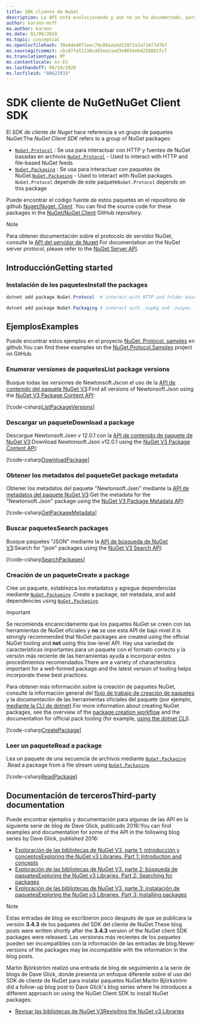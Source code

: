 ```yaml
---
title: SDK cliente de NuGet
description: La API está evolucionando y aún no se ha documentado, pero los ejemplos están disponibles en el blog de David Glick.
author: karann-msft
ms.author: karann
ms.date: 01/09/2018
ms.topic: conceptual
ms.openlocfilehash: 39a4de4071eec70c88a2add158f2a3a734f7d7b7
ms.sourcegitcommit: cbc87fe51330cdd3eacaad3e8656eb4258882fc7
ms.translationtype: MT
ms.contentlocale: es-ES
ms.lasthandoff: 08/19/2020
ms.locfileid: "88622933"
---
```

# <a name="nuget-client-sdk"></a><span data-ttu-id="048e9-103">SDK cliente de NuGet</span><span class="sxs-lookup"><span data-stu-id="048e9-103">NuGet Client SDK</span></span>

<span data-ttu-id="048e9-104">El *SDK de cliente de Nuget* hace referencia a un grupo de paquetes NuGet:</span><span class="sxs-lookup"><span data-stu-id="048e9-104">The *NuGet Client SDK* refers to a group of NuGet packages:</span></span>

* <span data-ttu-id="048e9-105">[`NuGet.Protocol`](https://www.nuget.org/packages/NuGet.Protocol) : Se usa para interactuar con HTTP y fuentes de NuGet basadas en archivos.</span><span class="sxs-lookup"><span data-stu-id="048e9-105">[`NuGet.Protocol`](https://www.nuget.org/packages/NuGet.Protocol) - Used to interact with HTTP and file-based NuGet feeds</span></span>
* <span data-ttu-id="048e9-106">[`NuGet.Packaging`](https://www.nuget.org/packages/NuGet.Packaging) : Se usa para interactuar con paquetes de NuGet.</span><span class="sxs-lookup"><span data-stu-id="048e9-106">[`NuGet.Packaging`](https://www.nuget.org/packages/NuGet.Packaging) - Used to interact with NuGet packages.</span></span> <span data-ttu-id="048e9-107">`NuGet.Protocol` depende de este paquete</span><span class="sxs-lookup"><span data-stu-id="048e9-107">`NuGet.Protocol` depends on this package</span></span>

<span data-ttu-id="048e9-108">Puede encontrar el código fuente de estos paquetes en el repositorio de github [Nuget/Nuget. Client](https://github.com/NuGet/NuGet.Client) .</span><span class="sxs-lookup"><span data-stu-id="048e9-108">You can find the source code for these packages in the [NuGet/NuGet.Client](https://github.com/NuGet/NuGet.Client) GitHub repository.</span></span>

> [!Note]
> <span data-ttu-id="048e9-109">Para obtener documentación sobre el protocolo de servidor NuGet, consulte la [API del servidor de Nuget](~/api/overview.md).</span><span class="sxs-lookup"><span data-stu-id="048e9-109">For documentation on the NuGet server protocol, please refer to the [NuGet Server API](~/api/overview.md).</span></span>

## <a name="getting-started"></a><span data-ttu-id="048e9-110">Introducción</span><span class="sxs-lookup"><span data-stu-id="048e9-110">Getting started</span></span>

### <a name="install-the-packages"></a><span data-ttu-id="048e9-111">Instalación de los paquetes</span><span class="sxs-lookup"><span data-stu-id="048e9-111">Install the packages</span></span>

```ps1
dotnet add package NuGet.Protocol  # interact with HTTP and folder-based NuGet package feeds, includes NuGet.Packaging

dotnet add package NuGet.Packaging # interact with .nupkg and .nuspec files from a stream
```

## <a name="examples"></a><span data-ttu-id="048e9-112">Ejemplos</span><span class="sxs-lookup"><span data-stu-id="048e9-112">Examples</span></span>

<span data-ttu-id="048e9-113">Puede encontrar estos ejemplos en el proyecto [NuGet. Protocol. samples](https://github.com/NuGet/Samples/tree/master/NuGetProtocolSamples) en github.</span><span class="sxs-lookup"><span data-stu-id="048e9-113">You can find these examples on the [NuGet.Protocol.Samples](https://github.com/NuGet/Samples/tree/master/NuGetProtocolSamples) project on GitHub.</span></span>

### <a name="list-package-versions"></a><span data-ttu-id="048e9-114">Enumerar versiones de paquetes</span><span class="sxs-lookup"><span data-stu-id="048e9-114">List package versions</span></span>

<span data-ttu-id="048e9-115">Busque todas las versiones de Newtonsoft.Jscon el uso de la [API de contenido del paquete NuGet V3](../api/package-base-address-resource.md#enumerate-package-versions):</span><span class="sxs-lookup"><span data-stu-id="048e9-115">Find all versions of Newtonsoft.Json using the [NuGet V3 Package Content API](../api/package-base-address-resource.md#enumerate-package-versions):</span></span>

[!code-csharp[ListPackageVersions](~/../nuget-samples/NuGetProtocolSamples/Program.cs?name=ListPackageVersions)]

### <a name="download-a-package"></a><span data-ttu-id="048e9-116">Descargar un paquete</span><span class="sxs-lookup"><span data-stu-id="048e9-116">Download a package</span></span>

<span data-ttu-id="048e9-117">Descargue Newtonsoft.Jsen v 12.0.1 con la [API de contenido de paquete de NuGet V3](../api/package-base-address-resource.md):</span><span class="sxs-lookup"><span data-stu-id="048e9-117">Download Newtonsoft.Json v12.0.1 using the [NuGet V3 Package Content API](../api/package-base-address-resource.md):</span></span>

[!code-csharp[DownloadPackage](~/../nuget-samples/NuGetProtocolSamples/Program.cs?name=DownloadPackage)]

### <a name="get-package-metadata"></a><span data-ttu-id="048e9-118">Obtener los metadatos del paquete</span><span class="sxs-lookup"><span data-stu-id="048e9-118">Get package metadata</span></span>

<span data-ttu-id="048e9-119">Obtener los metadatos del paquete "Newtonsoft.Jsen" mediante la [API de metadatos del paquete NuGet V3](../api/registration-base-url-resource.md):</span><span class="sxs-lookup"><span data-stu-id="048e9-119">Get the metadata for the "Newtonsoft.Json" package using the [NuGet V3 Package Metadata API](../api/registration-base-url-resource.md):</span></span>

[!code-csharp[GetPackageMetadata](~/../nuget-samples/NuGetProtocolSamples/Program.cs?name=GetPackageMetadata)]

### <a name="search-packages"></a><span data-ttu-id="048e9-120">Buscar paquetes</span><span class="sxs-lookup"><span data-stu-id="048e9-120">Search packages</span></span>

<span data-ttu-id="048e9-121">Busque paquetes "JSON" mediante la [API de búsqueda de NuGet V3](../api/search-query-service-resource.md):</span><span class="sxs-lookup"><span data-stu-id="048e9-121">Search for "json" packages using the [NuGet V3 Search API](../api/search-query-service-resource.md):</span></span>

[!code-csharp[SearchPackages](~/../nuget-samples/NuGetProtocolSamples/Program.cs?name=SearchPackages)]

### <a name="create-a-package"></a><span data-ttu-id="048e9-122">Creación de un paquete</span><span class="sxs-lookup"><span data-stu-id="048e9-122">Create a package</span></span>

<span data-ttu-id="048e9-123">Cree un paquete, establezca los metadatos y agregue dependencias mediante [`NuGet.Packaging`](https://www.nuget.org/packages/NuGet.Packaging) .</span><span class="sxs-lookup"><span data-stu-id="048e9-123">Create a package, set metadata, and add dependencies using [`NuGet.Packaging`](https://www.nuget.org/packages/NuGet.Packaging).</span></span>

> [!IMPORTANT]
> <span data-ttu-id="048e9-124">Se recomienda encarecidamente que los paquetes NuGet se creen con las herramientas de NuGet oficiales y **no** se use esta API de bajo nivel.</span><span class="sxs-lookup"><span data-stu-id="048e9-124">It is strongly recommended that NuGet packages are created using the official NuGet tooling and **not** using this low-level API.</span></span> <span data-ttu-id="048e9-125">Hay una variedad de características importantes para un paquete con el formato correcto y la versión más reciente de las herramientas ayuda a incorporar estos procedimientos recomendados.</span><span class="sxs-lookup"><span data-stu-id="048e9-125">There are a variety of characteristics important for a well-formed package and the latest version of tooling helps incorporate these best practices.</span></span>
> 
> <span data-ttu-id="048e9-126">Para obtener más información sobre la creación de paquetes NuGet, consulte la información general del [flujo de trabajo de creación de paquetes](../create-packages/overview-and-workflow.md) y la documentación de las herramientas oficiales del paquete (por ejemplo, [mediante la CLI de dotnet](../create-packages/creating-a-package-dotnet-cli.md)).</span><span class="sxs-lookup"><span data-stu-id="048e9-126">For more information about creating NuGet packages, see the overview of the [package creation workflow](../create-packages/overview-and-workflow.md) and the documentation for official pack tooling (for example, [using the dotnet CLI](../create-packages/creating-a-package-dotnet-cli.md)).</span></span>

[!code-csharp[CreatePackage](~/../nuget-samples/NuGetProtocolSamples/Program.cs?name=CreatePackage)]

### <a name="read-a-package"></a><span data-ttu-id="048e9-127">Leer un paquete</span><span class="sxs-lookup"><span data-stu-id="048e9-127">Read a package</span></span>

<span data-ttu-id="048e9-128">Lea un paquete de una secuencia de archivos mediante [`NuGet.Packaging`](https://www.nuget.org/packages/NuGet.Packaging) .</span><span class="sxs-lookup"><span data-stu-id="048e9-128">Read a package from a file stream using [`NuGet.Packaging`](https://www.nuget.org/packages/NuGet.Packaging).</span></span>

[!code-csharp[ReadPackage](~/../nuget-samples/NuGetProtocolSamples/Program.cs?name=ReadPackage)]

## <a name="third-party-documentation"></a><span data-ttu-id="048e9-129">Documentación de terceros</span><span class="sxs-lookup"><span data-stu-id="048e9-129">Third-party documentation</span></span>

<span data-ttu-id="048e9-130">Puede encontrar ejemplos y documentación para algunas de las API en la siguiente serie de blog de Dave Glick, publicado 2016:</span><span class="sxs-lookup"><span data-stu-id="048e9-130">You can find examples and documentation for some of the API in the following blog series by Dave Glick, published 2016:</span></span>

- [<span data-ttu-id="048e9-131">Exploración de las bibliotecas de NuGet V3, parte 1: introducción y conceptos</span><span class="sxs-lookup"><span data-stu-id="048e9-131">Exploring the NuGet v3 Libraries, Part 1: Introduction and concepts</span></span>](http://daveaglick.com/posts/exploring-the-nuget-v3-libraries-part-1)
- [<span data-ttu-id="048e9-132">Exploración de las bibliotecas de NuGet V3, parte 2: búsqueda de paquetes</span><span class="sxs-lookup"><span data-stu-id="048e9-132">Exploring the NuGet v3 Libraries, Part 2: Searching for packages</span></span>](http://daveaglick.com/posts/exploring-the-nuget-v3-libraries-part-2)
- [<span data-ttu-id="048e9-133">Exploración de las bibliotecas de NuGet V3, parte 3: instalación de paquetes</span><span class="sxs-lookup"><span data-stu-id="048e9-133">Exploring the NuGet v3 Libraries, Part 3: Installing packages</span></span>](http://daveaglick.com/posts/exploring-the-nuget-v3-libraries-part-3)

> [!Note]
> <span data-ttu-id="048e9-134">Estas entradas de blog se escribieron poco después de que se publicara la versión **3.4.3** de los paquetes del SDK del cliente de NuGet.</span><span class="sxs-lookup"><span data-stu-id="048e9-134">These blog posts were written shortly after the **3.4.3** version of the NuGet client SDK packages were released.</span></span>
> <span data-ttu-id="048e9-135">Las versiones más recientes de los paquetes pueden ser incompatibles con la información de las entradas de blog.</span><span class="sxs-lookup"><span data-stu-id="048e9-135">Newer versions of the packages may be incompatible with the information in the blog posts.</span></span>

<span data-ttu-id="048e9-136">Martin Björkström realizó una entrada de blog de seguimiento a la serie de blogs de Dave Glick, donde presenta un enfoque diferente sobre el uso del SDK de cliente de NuGet para instalar paquetes NuGet:</span><span class="sxs-lookup"><span data-stu-id="048e9-136">Martin Björkström did a follow-up blog post to Dave Glick's blog series where he introduces a different approach on using the NuGet Client SDK to install NuGet packages:</span></span>

- [<span data-ttu-id="048e9-137">Revisar las bibliotecas de NuGet V3</span><span class="sxs-lookup"><span data-stu-id="048e9-137">Revisiting the NuGet v3 Libraries</span></span>](https://martinbjorkstrom.com/posts/2018-09-19-revisiting-nuget-client-libraries)
